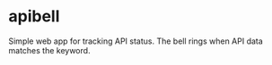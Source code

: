 # apibell
Simple web app for tracking API status.
The bell rings when API data matches the keyword.
